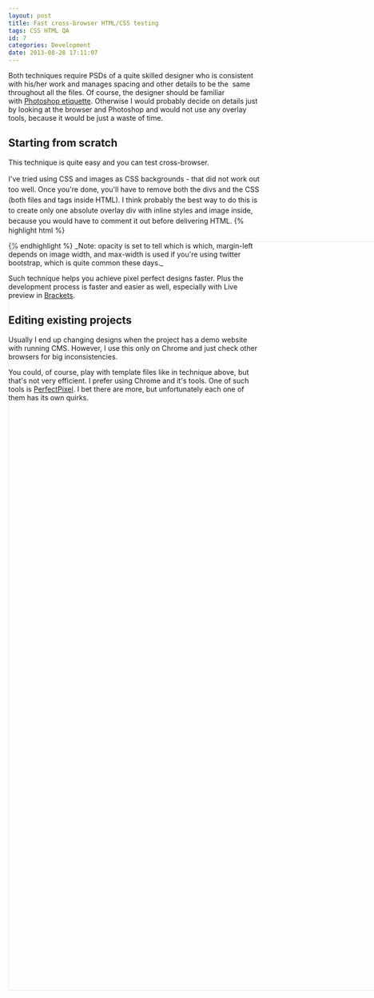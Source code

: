 ```yaml
---
layout: post
title: Fast cross-browser HTML/CSS testing
tags: CSS HTML QA
id: 7
categories: Development
date: 2013-08-28 17:11:07
---
```


Both techniques require PSDs of a quite skilled designer who is consistent with his/her work and manages spacing and other details to be the  same throughout all the files. Of course, the designer should be familiar with [Photoshop etiquette](http://photoshopetiquette.com/). Otherwise I would probably decide on details just by looking at the browser and Photoshop and would not use any overlay tools, because it would be just a waste of time.

## Starting from scratch

This technique is quite easy and you can test cross-browser.

<span style="line-height: 1.5;">I've tried using CSS and images as CSS backgrounds - that did not work out too well. Once you're done, you'll have to remove both the divs and the CSS (both files and tags inside HTML). I think probably the best way to do this is to create only one absolute overlay div with inline styles and image inside, because you would have to comment it out before delivering HTML.</span>
{% highlight html %}
<div style="position: absolute; z-index: 999; opacity: 0.3; -ms-filter: "progid:DXImageTransform.Microsoft.Alpha(Opacity=30)"; top: 0; left: 50%; margin-left: -750px;">
  <img src="image.jpg" style="max-width: none;" width="1500">
</div>
{% endhighlight %}
_Note: opacity is set to tell which is which, margin-left depends on image width, and max-width is used if you're using twitter bootstrap, which is quite common these days._

Such technique helps you achieve pixel perfect designs faster. Plus the development process is faster and easier as well, especially with Live preview in [Brackets](http://www.brackets.io).

## Editing existing projects

Usually I end up changing designs when the project has a demo website with running CMS. However, I use this only on Chrome and just check other browsers for big inconsistencies.

You could, of course, play with template files like in technique above, but that's not very efficient. I prefer using Chrome and it's tools. One of such tools is [PerfectPixel](https://chrome.google.com/webstore/detail/perfectpixel-by-welldonec/dkaagdgjmgdmbnecmcefdhjekcoceebi). I bet there are more, but unfortunately each one of them has its own quirks.
